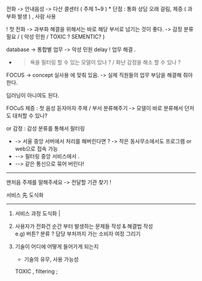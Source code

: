 


전화 -> 안내음성 -> 다산 콜센터 ( 주제 1~9 ) * 단점 : 통화 상담 오래 걸림, 체증 ( 과부화 발생 ) , 사람 사용

! 첫 전화 -> 과부화 해결을 위해서는 바로 해당 부서로 넘기는 것이 좋다.
-> 감정 분류 필요 / ( 악성 민원 / TOXIC ?  SEMENTIC? )

database -> 통합별
업무 -> 악성 민원 delay !
업무 해결 .

- > 욕을 필터링 할 수 있는 모델이 있나 ? / 화난 감정을 해소 할 수 있나 ?

FOCUS -> concept 실사용 에 맞춰 있음. -> 실제 직원들의 업무 부담을 해결해 줘야한다.

딥러닝이 아니여도 된다.

FOCuS 체증 : 첫 음성 듣자마자 주제 / 부서 분류해주기 -> 모델이 바로 분류해서 던저도 대처할 수 있나?

or  감정 : 감성 분류를 통해서 필터링

- -> 서울 중앙 서버에서 처리를 해버린다면 ? -> 작은 동사무소에서도 프로그램 or web으로 접속 가능
- --> 필터링 중앙 서비스에서 .
- --> 같은 통신으로 묶어 버린다!

---

맨처음 주제를 말해주세요 -> 전달할 기관 찾기 !

서비스 先 도식화

---

1. 서비스 과정 도식화	|
2. 사용자가 전화건 순간 부터 발생하는 문제들 작성 & 해결법 작성	
e.g) 버튼? 분류 ? 담당 부처까지 가는 소비자 여정 그리기	

3. 기술이 어디에 어떻게 들어가게 되는지	
    - 기술의 유무, 사용 가능성
    
     TOXIC , filtering ;
